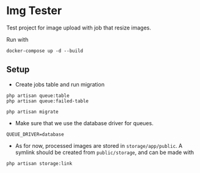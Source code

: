 # Img Tester

Test project for image upload with job that resize images.

Run with 

``` {.bash}
docker-compose up -d --build
```

## Setup

- Create jobs table and run migration

``` {.bash}
php artisan queue:table
php artisan queue:failed-table

php artisan migrate
```

- Make sure that we use the database driver for queues.

``` {.bash}
QUEUE_DRIVER=database
```

- As for now, processed images are stored in `storage/app/public`. A symlink
  should be created from `public/storage`, and can be made with 

``` {.bash}
php artisan storage:link
```
  
